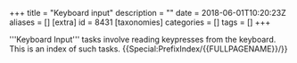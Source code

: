 +++
title = "Keyboard input"
description = ""
date = 2018-06-01T10:20:23Z
aliases = []
[extra]
id = 8431
[taxonomies]
categories = []
tags = []
+++

'''Keyboard Input''' tasks involve reading keypresses from the keyboard. This is an index of such tasks.
{{Special:PrefixIndex/{{FULLPAGENAME}}/}}
